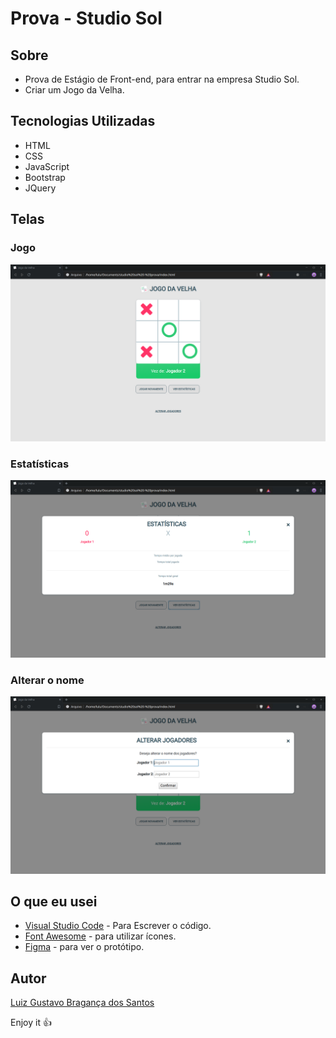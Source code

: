 # Prova - Studio Sol

## Sobre

- Prova de Estágio de Front-end, para entrar na empresa Studio Sol.
- Criar um Jogo da Velha.

## Tecnologias Utilizadas

- HTML
- CSS
- JavaScript
- Bootstrap
- JQuery

## Telas

### Jogo

![alt text](screenshot/jogo.png)

### Estatísticas

![alt text](screenshot/estatisticas.png)

### Alterar o nome

![alt text](screenshot/alterar-nome.png)


## O que eu usei

- [Visual Studio Code](https://code.visualstudio.com/) - Para Escrever o código.
- [Font Awesome](https://fontawesome.com/) - para utilizar ícones.
- [Figma](https://www.figma.com/file/JTKypsWrxSFeJoNDe5pT70/Prova_Frontend-Jogo_da_velha?node-id=0%3A1) - para ver o protótipo.


## Autor

[Luiz Gustavo Bragança dos Santos](https://github.com/Luizgustavo358)

Enjoy it :+1:
